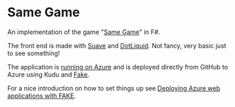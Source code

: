 # Same Game

An implementation of the game "[Same Game](https://de.wikipedia.org/wiki/SameGame)" in F#.

The front end is made with [Suave](https://suave.io/) and [DotLiquid](http://dotliquidmarkup.org/). Not fancy, very basic just to see something!

The application is [running on Azure](http://samegame.azurewebsites.net/) and is deployed directly from GitHub to Azure using Kudu and [Fake](https://fsharp.github.io/FAKE/).

For a nice introduction on how to set things up see [Deploying Azure web applications with FAKE](https://cockneycoder.wordpress.com/2016/04/05/deploying-web-applications-azure-with-fake/).
